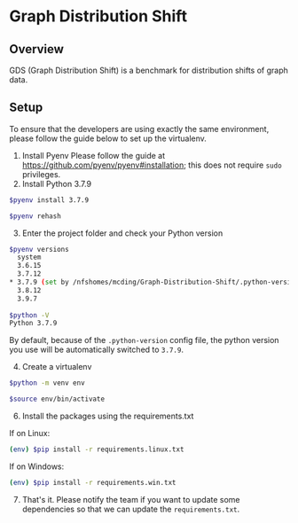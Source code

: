 # Graph Distribution Shift

## Overview
GDS (Graph Distribution Shift) is a benchmark for distribution shifts of graph data.

## Setup
To ensure that the developers are using exactly the same environment, please follow the guide below to set up the virtualenv.
1. Install Pyenv
Please follow the guide at https://github.com/pyenv/pyenv#installation; this does not require `sudo` privileges.
2. Install Python 3.7.9
~~~bash
$pyenv install 3.7.9

$pyenv rehash
~~~
3. Enter the project folder and check your Python version
~~~bash
$pyenv versions
  system
  3.6.15
  3.7.12
* 3.7.9 (set by /nfshomes/mcding/Graph-Distribution-Shift/.python-version)
  3.8.12
  3.9.7
  
$python -V
Python 3.7.9
~~~
By default, because of the `.python-version` config file, the python version you use will be automatically switched to `3.7.9`.

4. Create a virtualenv
~~~bash
$python -m venv env

$source env/bin/activate
~~~

6. Install the packages using the requirements.txt

If on Linux:
~~~bash
(env) $pip install -r requirements.linux.txt
~~~
If on Windows:
~~~bash
(env) $pip install -r requirements.win.txt
~~~
7. That's it. Please notify the team if you want to update some dependencies so that we can update the `requirements.txt`.
